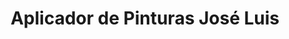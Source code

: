 ---
title: "Aplicador de Pinturas José Luis"
url: /sonseca/aplicador-de-pinturas-jose-luis/
shop: pintura
---
